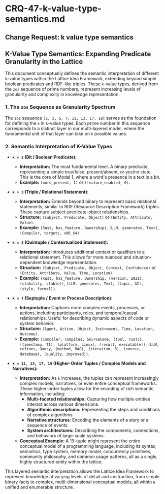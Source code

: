 # CRQ-47-k-value-type-semantics.md

## Change Request: k value type semantics
## K-Value Type Semantics: Expanding Predicate Granularity in the Lattice

This document conceptually defines the semantic interpretation of different `k`-value types within the Lattice Idea Framework, extending beyond simple boolean predicates and RDF-like triples. These `k`-value types, derived from the `zos` sequence of prime numbers, represent increasing levels of granularity and complexity in knowledge representation.

### 1. The `zos` Sequence as Granularity Spectrum

The `zos` sequence `[2, 3, 5, 7, 11, 13, 17, 19]` serves as the foundation for defining the `k` in `k`-value types. Each prime number in this sequence corresponds to a distinct layer in our multi-layered model, where the fundamental unit of that layer can take on `k` possible values.

### 2. Semantic Interpretation of K-Value Types

*   **`k = 2` (Bit / Boolean Predicate):**
    *   **Interpretation:** The most fundamental level. A binary predicate, representing a simple true/false, present/absent, or yes/no state. This is the core of Model 1, where a word's presence in a text is a bit.
    *   **Example:** `(word_present, 1)` or `(feature_enabled, 0)`.

*   **`k = 3` (Triple / Relational Statement):**
    *   **Interpretation:** Extends beyond binary to represent basic relational statements, similar to RDF (Resource Description Framework) triples. These capture subject-predicate-object relationships.
    *   **Structure:** `(Subject, Predicate, Object)` or `(Entity, Attribute, Value)`.
    *   **Example:** `(Rust, has_feature, Ownership)`, `(LLM, generates, Text)`, `(Compiler, targets, x86_64)`.

*   **`k = 5` (Quintuple / Contextualized Statement):**
    *   **Interpretation:** Introduces additional context or qualifiers to a relational statement. This allows for more nuanced and situation-dependent knowledge representation.
    *   **Structure:** `(Subject, Predicate, Object, Context, Confidence)` or `(Entity, Attribute, Value, Time, Location)`.
    *   **Example:** `(Rust, has_feature, Ownership, (version, 2021), (stability, stable))`, `(LLM, generates, Text, (topic, AI), (style, formal))`.

*   **`k = 7` (Septuple / Event or Process Description):**
    *   **Interpretation:** Captures more complex events, processes, or actions, including participants, roles, and temporal/causal relationships. Useful for describing dynamic aspects of code or system behavior.
    *   **Structure:** `(Agent, Action, Object, Instrument, Time, Location, Outcome)`.
    *   **Example:** `(Compiler, compiles, SourceCode, (tool, rustc), (timestamp, T1), (platform, Linux), (result, executable))`, `(LLM, refines, Query, (method, RAG), (iteration, 3), (source, database), (quality, improved))`.

*   **`k = 11, 13, 17, 19` (Higher-Order Tuples / Complex Models and Narratives):**
    *   **Interpretation:** As `k` increases, the tuples can represent increasingly complex models, narratives, or even entire conceptual frameworks. These higher-order tuples allow for the encoding of rich semantic information, including:
        *   **Multi-faceted relationships:** Capturing how multiple entities interact across various dimensions.
        *   **Algorithmic descriptions:** Representing the steps and conditions of complex algorithms.
        *   **Narrative structures:** Encoding the elements of a story or a sequence of events.
        *   **System architectures:** Describing the components, connections, and behaviors of large-scale systems.
    *   **Conceptual Example:** A 19-tuple might represent the entire conceptual model of a programming language, including its syntax, semantics, type system, memory model, concurrency primitives, community philosophy, and common usage patterns, all as a single, highly structured entity within the lattice.

This layered semantic interpretation allows the Lattice Idea Framework to represent knowledge at varying levels of detail and abstraction, from simple binary facts to complex, multi-dimensional conceptual models, all within a unified and enumerable structure.
